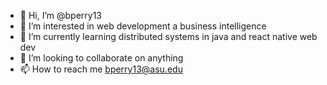 - 👋 Hi, I’m @bperry13
- 👀 I’m interested in web development a business intelligence
- 🌱 I’m currently learning distributed systems in java and react native web dev 
- 💞️ I’m looking to collaborate on anything
- 📫 How to reach me bperry13@asu.edu

<!---
bperry13/bperry13 is a ✨ special ✨ repository because its `README.md` (this file) appears on your GitHub profile.
You can click the Preview link to take a look at your changes.
--->
